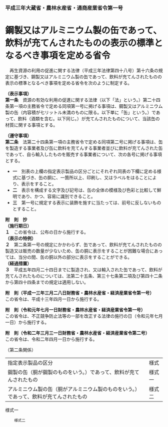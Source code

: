 ### 平成三年大蔵省・農林水産省・通商産業省令第一号  
# 鋼製又はアルミニウム製の缶であって、飲料が充てんされたものの表示の標準となるべき事項を定める省令  
　再生資源の利用の促進に関する法律（平成三年法律第四十八号）第十六条の規定に基づき、鋼製又はアルミニウム製の缶であって、飲料が充てんされたものの表示の標準となるべき事項を定める省令を次のように制定する。  
  
**（表示事項）**  
**第一条**　資源の有効な利用の促進に関する法律（以下「法」という。）第二十四条第一項の主務省令で定める同項第一号に掲げる事項は、鋼製又はアルミニウム製の缶（内容積が七リットル未満のものに限る。以下単に「缶」という。）であって、飲料（酒類を含む。以下同じ。）が充てんされたものについて、当該缶の材質に関する事項とする。  
  
**（遵守事項）**  
**第二条**　法第二十四条第一項の主務省令で定める同項第二号に掲げる事項は、缶を製造する事業者及び缶に飲料を充てんする事業者並びに飲料が充てんされた缶であって、自ら輸入したものを販売する事業者について、次の各号に掲げる事項とする。  
* **一**　別表の上欄の指定表示製品の区分ごとにそれぞれ同表の下欄に定める様式に基づき、缶の胴に、一箇所以上、印刷し、又はラベルをはることにより、表示をすること。  
* **二**　表示を構成する文字及び記号は、缶の全体の模様及び色彩と比較して鮮明であり、かつ、容易に識別できること。  
* **三**　第一号に規定する表示に装飾を施すに当たっては、前号に反しないものとすること。  
  
**附　則　抄**  
**（施行期日）**  
**１**　この省令は、公布の日から施行する。  
**（表示の特例）**  
**２**　第二条第一号の規定にかかわらず、缶であって、飲料が充てんされたものの製造又は販売の数量が少ないため、缶の胴に表示をすることが困難な場合にあっては、当分の間、缶の胴以外の部分に表示をすることができる。  
**（経過措置）**  
**３**　平成五年四月二十四日までに製造され、又は輸入された缶であって、飲料が充てんされたものについては、法第二十五条、第三十七条第二項及び第四十二条から第四十四条までの規定は適用しない。  
  
**附　則（平成一三年三月二八日財務省・農林水産省・経済産業省令第一号）**  
この省令は、平成十三年四月一日から施行する。  
  
**附　則（令和元年七月一日財務省・農林水産省・経済産業省令第一号）**  
この省令は、不正競争防止法等の一部を改正する法律の施行の日（令和元年七月一日）から施行する。  
  
**附　則（令和二年三月三一日財務省・農林水産省・経済産業省令第二号）**  
この省令は、令和二年四月一日から施行する。  
  
（第二条関係）  

|||  
| --- | --- |  
|指定表示製品の区分|様式|  
|鋼製の缶（胴が鋼製のものをいう。）であって、飲料が充てんされたもの|様式一|  
|アルミニウム製の缶（胴がアルミニウム製のものをいう。）であって、飲料が充てんされたもの|様式二|  
  
様式一
          
        様式二
          
        